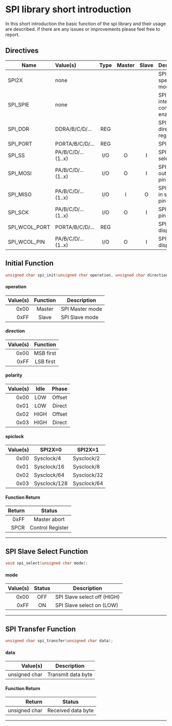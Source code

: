 # SPI library short introduction

In this short introduction the basic function of the spi library and their usage are described. If there are any issues or improvements please feel free to report.

## Directives

| Name          | Value(s)            | Type | Master | Slave | Description                  |
|---------------|:--------------------|:----:|:------:|:-----:|------------------------------|
| SPI2X         | none                |      |        |       | SPI double speed mode        |
| SPI_SPIE      | none                |      |        |       | SPI interrupt control enable |
| SPI_DDR       | DDRA/B/C/D/...      | REG  |        |       | SPI Data direction register  |
| SPI_PORT      | PORTA/B/C/D/...     | REG  |        |       | SPI Port                     |
| SPI_SS        | PA/B/C/D/...(1..x)  | I/O  |   O    |   I   | SPI Slave select pin         |
| SPI_MOSI      | PA/B/C/D/...(1..x)  | I/O  |   O    |   I   | SPI Master out slave in pin  |
| SPI_MISO      | PA/B/C/D/...(1..x)  | I/O  |   I    |   O   | SPI Master in slave out pin  |
| SPI_SCK       | PA/B/C/D/...(1..x)  | I/O  |   O    |   I   | SPI Clock pin                |
| SPI_WCOL_PORT | PORTA/B/C/D/...     | REG  |        |       | SPI Error display port       |
| SPI_WCOL_PIN  | PA/B/C/D/...(1..x)  | I/O  |   O    |   I   | SPI Error display pin        |


## Initial Function

```c
unsigned char spi_init(unsigned char operation, unsigned char direction, unsigned char polarity, unsigned char spiclock);
```

#### operation
| Value(s) | Function | Description            |
|---------:|:--------:|------------------------|
| 0x00     | Master   | SPI Master mode        | 
| 0xFF     | Slave    | SPI Slave mode         |

#### direction
| Value(s) |  Function   |
|---------:|:-----------:|
| 0x00     | MSB first   |
| 0xFF     | LSB first   |

#### polarity
| Value(s) | Idle | Phase  |
|---------:|:----:|:------:|
| 0x00     | LOW  | Offset |
| 0x01     | LOW  | Direct |
| 0x02     | HIGH | Offset |
| 0x03     | HIGH | Direct |

#### spiclock
| Value(s) | SPI2X=0      | SPI2X=1     |
|---------:|--------------|-------------|
| 0x00     | Sysclock/4   | Sysclock/2  |
| 0x01     | Sysclock/16  | Sysclock/8  |
| 0x02     | Sysclock/64  | Sysclock/32 |
| 0x03     | Sysclock/128 | Sysclock/64 |

#### Function Return
| Return | Status           |
|-------:|:----------------:|
| 0xFF   | Master abort     |
| SPCR   | Control Register |

---

## SPI Slave Select Function

```c
void spi_select(unsigned char mode);
```

#### mode
| Value(s) | Status | Description                 |
|---------:|:------:|-----------------------------|
| 0x00     | OFF    | SPI Slave select off (HIGH) | 
| 0xFF     | ON     | SPI Slave select on (LOW)   |

---

## SPI Transfer Function

```c
unsigned char spi_transfer(unsigned char data);
```

#### data
| Value(s)      | Description         |
|--------------:|---------------------|
| unsigned char | Transmit data byte  | 

#### Function Return
| Return        | Status              |
|--------------:|:-------------------:|
| unsigned char | Received data byte  |

---
